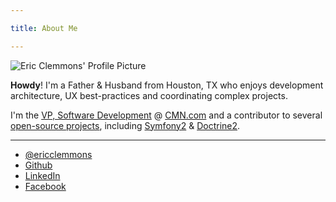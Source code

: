```yaml
---

title: About Me

---
```


![Eric Clemmons' Profile Picture](http://www.gravatar.com/avatar/b6ffb4f3fe821e31f69923630dfdebc5.png?s=100)

**Howdy**!
I'm a Father & Husband from Houston, TX who enjoys development architecture,
UX best-practices and coordinating complex projects.

I'm the [VP, Software Development][in] @ [CMN.com][cmn] and a contributor to
several [open-source projects][gh], including [Symfony2][1] & [Doctrine2][2].

---

- [@ericclemmons][twitter]
- [Github][gh]
- [LinkedIn][in]
- [Facebook][fb]


[1]: https://github.com/symfony/symfony
[2]: https://github.com/doctrine/doctrine2

[in]: http://www.linkedin.com/in/ericclemmons "Eric Clemmons' LinkedIn Profile"
[cmn]: http://www.cmn.com/about-us/ "CMN Website"
[fb]: http://www.facebook.com/ericclemmons "Eric Clemmons' Facebook Profile"
[gh]: https://github.com/ericclemmons "Eric Clemmons' Github Profile"
[twitter]: http://www.twitter.com/ericclemmons "Eric Clemmons' Twitter"
